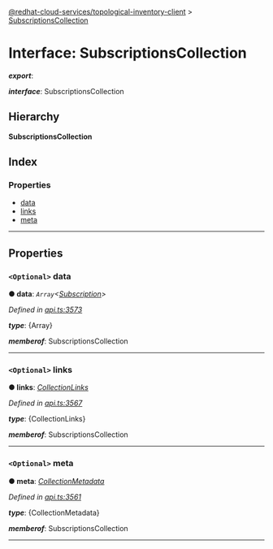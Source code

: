 [@redhat-cloud-services/topological-inventory-client](../README.md) > [SubscriptionsCollection](../interfaces/subscriptionscollection.md)

# Interface: SubscriptionsCollection

*__export__*: 

*__interface__*: SubscriptionsCollection

## Hierarchy

**SubscriptionsCollection**

## Index

### Properties

* [data](subscriptionscollection.md#data)
* [links](subscriptionscollection.md#links)
* [meta](subscriptionscollection.md#meta)

---

## Properties

<a id="data"></a>

### `<Optional>` data

**● data**: *`Array`<[Subscription](subscription.md)>*

*Defined in [api.ts:3573](https://github.com/karelhala/javascript-clients/blob/master/packages/topological-inventory/api.ts#L3573)*

*__type__*: {Array}

*__memberof__*: SubscriptionsCollection

___
<a id="links"></a>

### `<Optional>` links

**● links**: *[CollectionLinks](collectionlinks.md)*

*Defined in [api.ts:3567](https://github.com/karelhala/javascript-clients/blob/master/packages/topological-inventory/api.ts#L3567)*

*__type__*: {CollectionLinks}

*__memberof__*: SubscriptionsCollection

___
<a id="meta"></a>

### `<Optional>` meta

**● meta**: *[CollectionMetadata](collectionmetadata.md)*

*Defined in [api.ts:3561](https://github.com/karelhala/javascript-clients/blob/master/packages/topological-inventory/api.ts#L3561)*

*__type__*: {CollectionMetadata}

*__memberof__*: SubscriptionsCollection

___

